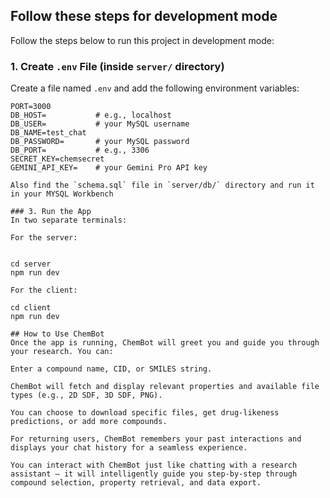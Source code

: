 ## Follow these steps for development mode

Follow the steps below to run this project in development mode:

### 1. Create `.env` File (inside `server/` directory)

Create a file named `.env` and add the following environment variables:

```env
PORT=3000
DB_HOST=           # e.g., localhost
DB_USER=           # your MySQL username
DB_NAME=test_chat
DB_PASSWORD=       # your MySQL password
DB_PORT=           # e.g., 3306
SECRET_KEY=chemsecret
GEMINI_API_KEY=    # your Gemini Pro API key

Also find the `schema.sql` file in `server/db/` directory and run it in your MYSQL Workbench

### 3. Run the App
In two separate terminals:

For the server:


cd server
npm run dev  

For the client:

cd client
npm run dev

## How to Use ChemBot
Once the app is running, ChemBot will greet you and guide you through your research. You can:

Enter a compound name, CID, or SMILES string.

ChemBot will fetch and display relevant properties and available file types (e.g., 2D SDF, 3D SDF, PNG).

You can choose to download specific files, get drug-likeness predictions, or add more compounds.

For returning users, ChemBot remembers your past interactions and displays your chat history for a seamless experience.

You can interact with ChemBot just like chatting with a research assistant — it will intelligently guide you step-by-step through compound selection, property retrieval, and data export.